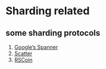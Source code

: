 # Sharding related

## some sharding protocols
1. [Google’s Spanner](https://en.wikipedia.org/wiki/Spanner_(database))
2. [Scatter](https://homes.cs.washington.edu/~tom/pubs/scatter.pdf)
3. [RSCoin](https://eprint.iacr.org/2015/502.pdf)
